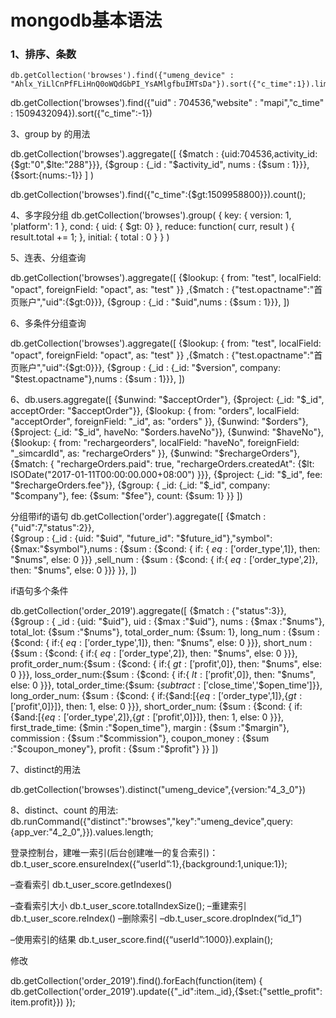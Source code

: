 # mongodb基本语法
### 1、排序、条数
    db.getCollection('browses').find({"umeng_device" : "Ahlx_YiLlCnPfFLiHnQ0oWQdGbPI_YsAMlgfbuIMTsDa"}).sort({"c_time":1}).limit(10)



db.getCollection('browses').find({"uid" : 704536,"website" : "mapi","c_time" : 1509432094}).sort({"c_time":-1})


3、group by 的用法

db.getCollection('browses').aggregate([
    {$match : {uid:704536,activity_id:{$gt:"0",$lte:"288"}}},
    {$group : {_id : "$activity_id", nums : {$sum : 1}}},
    {$sort:{nums:-1}}
    ]
    )



db.getCollection('browses').find({"c_time":{$gt:1509958800}}).count();




4、多字段分组
db.getCollection('browses').group(
   {
     key: { version: 1, 'platform': 1 },
     cond: { uid: { $gt: 0} },
     reduce: function( curr, result ) {
                 result.total += 1;
             },
     initial: { total : 0 }
   }
)


5、连表、分组查询

db.getCollection('browses').aggregate([
	{$lookup: {
		from: "test",
		localField: "opact",
		foreignField: "opact",
		as: "test"
 	}}
        ,{$match : {"test.opactname":"首页账户","uid":{$gt:0}}},
        {$group : {_id : "$uid",nums : {$sum : 1}}},
])

6、多条件分组查询

db.getCollection('browses').aggregate([
	{$lookup: {
		from: "test",
		localField: "opact",
		foreignField: "opact",
		as: "test"
 	}}
        ,{$match : {"test.opactname":"首页账户","uid":{$gt:0}}},
        {$group : {_id : {_id: "$version", company: "$test.opactname"},nums : {$sum : 1}}},
])


6、db.users.aggregate([
	{$unwind: "$acceptOrder"},
	{$project: {_id: "$_id", acceptOrder: "$acceptOrder"}},
	{$lookup: {
		from: "orders",
		localField: "acceptOrder",
		foreignField: "_id",
		as: "orders"
	}},
	{$unwind: "$orders"},
	{$project: {_id: "$_id", haveNo: "$orders.haveNo"}},
	{$unwind: "$haveNo"},
	{$lookup: {
		from: "rechargeorders",
		localField: "haveNo",
		foreignField: "_simcardId",
		as: "rechargeOrders"
	}},
	{$unwind: "$rechargeOrders"},
	{$match: { "rechargeOrders.paid": true, "rechargeOrders.createdAt": {$lt: ISODate("2017-01-11T00:00:00.000+08:00") }}},
	{$project:  {_id: "$_id", fee: "$rechargeOrders.fee"}},
	{$group: {
		_id: {_id: "$_id", company: "$company"},
		fee: {$sum: "$fee"},
		count: {$sum: 1}
	}}
])


分组带if的语句
db.getCollection('order').aggregate([
        {$match : {"uid":7,"status":2}},        
        {$group : {_id : {uid: "$uid", "future_id": "$future_id"},"symbol": {$max:"$symbol"},nums : {$sum : {$cond: { if: { $eq: ['$order_type',1]}, then: "$nums", else: 0 }}}
        ,sell_num : {$sum : {$cond: { if:{ $eq: ['$order_type',2]}, then: "$nums", else: 0 }}}
        }}, 
])


if语句多个条件



db.getCollection('order_2019').aggregate([
        {$match : {"status":3}},        
        {$group : {
            _id : {uid: "$uid"},
            uid : {$max :"$uid"},
            nums : {$max :"$nums"},
            total_lot: {$sum :"$nums"},
            total_order_num: {$sum: 1},
            long_num : {$sum : {$cond: { if:{ $eq: ['$order_type',1]}, then: "$nums", else: 0 }}},
            short_num : {$sum : {$cond: { if:{ $eq: ['$order_type',2]}, then: "$nums", else: 0 }}},
            profit_order_num:{$sum : {$cond: { if:{ $gt: ['$profit',0]}, then: "$nums", else: 0 }}},
            loss_order_num:{$sum : {$cond: { if:{ $lt: ['$profit',0]}, then: "$nums", else: 0 }}},
            total_order_time:{$sum: {$subtract:['$close_time','$open_time']}},
            long_order_num: {$sum : {$cond: { if:{$and:[{$eq: ['$order_type',1]},{$gt: ['$profit',0]}]}, then: 1, else: 0 }}},
            short_order_num: {$sum : {$cond: { if:{$and:[{$eq: ['$order_type',2]},{$gt: ['$profit',0]}]}, then: 1, else: 0 }}},
            first_trade_time: {$min :"$open_time"},
            margin : {$sum :"$margin"},
            commission : {$sum :"$commission"},
            coupon_money : {$sum :"$coupon_money"},
            profit : {$sum :"$profit"}
        }}
])





7、distinct的用法

db.getCollection('browses').distinct("umeng_device",{version:"4_3_0"})



8、distinct、count 的用法:
db.runCommand({"distinct":"browses","key":"umeng_device",query:{app_ver:"4_2_0",}}).values.length;



登录控制台，建唯一索引(后台创建唯一的复合索引)：
db.t_user_score.ensureIndex({“userId”:1},{background:1,unique:1});

–查看索引
db.t_user_score.getIndexes()

–查看索引大小
db.t_user_score.totalIndexSize();
–重建索引
db.t_user_score.reIndex()
–删除索引
–db.t_user_score.dropIndex(“id_1”)

–使用索引的结果
db.t_user_score.find({“userId”:1000}).explain();


修改  

db.getCollection('order_2019').find().forEach(function(item) {
   db.getCollection('order_2019').update({"_id":item._id},{$set:{"settle_profit": item.profit}})
});


